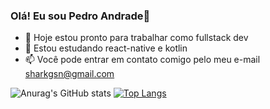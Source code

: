### Olá! Eu sou Pedro Andrade👋
- 🔭 Hoje estou pronto para trabalhar como fullstack dev
- 🌱 Estou estudando react-native e kotlin
- 📫 Você pode entrar em contato comigo pelo meu e-mail sharkgsn@gmail.com

![Anurag's GitHub stats](https://github-readme-stats.vercel.app/api?username=pedroandradev&show_icons=true&bg_color=00000000) [![Top Langs](https://github-readme-stats.vercel.app/api/top-langs/?username=pedroandradev&bg_color=00000000&layout=donut)](https://github.com/pedroandradev/github-readme-stats)

